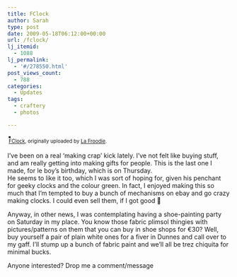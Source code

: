 ```yaml
---
title: FClock
author: Sarah
type: post
date: 2009-05-18T06:12:00+00:00
url: /fclock/
lj_itemid:
  - 1088
lj_permalink:
  - '#/278550.html'
post_views_count:
  - 788
categories:
  - Updates
tags:
  - craftery
  - photos

---
```

<div style="text-align: left; padding: 3px;">
  <a href="http://www.flickr.com/photos/froodie/3542575716/" title="photo sharing"><img src="http://farm4.static.flickr.com/3202/3542575716_82ef61458e.jpg" style="border: solid 2px #000000;" alt="" /></a><br /><span style="font-size: 0.8em; margin-top: 0px;"><a href="http://www.flickr.com/photos/froodie/3542575716/">FClock</a>, originally uploaded by <a href="http://www.flickr.com/people/froodie/">La Froodie</a>.</span>
</div>

I&#8217;ve been on a real &#8216;making crap&#8217; kick lately. I&#8217;ve not felt like buying stuff, and am really getting into making gifts for people. This is the last one I made, for le boy&#8217;s birthday, which is on Thursday.  
He seems to like it too, which I was sort of hoping for, given his penchant for geeky clocks and the colour green. In fact, I enjoyed making this so much that I&#8217;m tempted to buy a bunch of mechanisms on ebay and go crazy making clocks. I could even sell them, if I got good 🙂

Anyway, in other news, I was contemplating having a shoe-painting party on Saturday in my place. You know those fabric plimsol thingies with pictures/patterns on them that you can buy in shoe shops for €30? Well, buy yourself a pair of plain white ones for a fiver in Dunnes and call over to my gaff. I&#8217;ll stump up a bunch of fabric paint and we&#8217;ll all be trez chiquita for minimal bucks.

Anyone interested? Drop me a comment/message